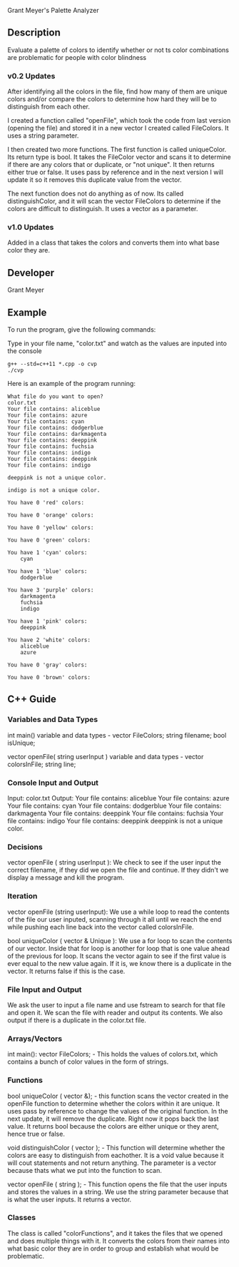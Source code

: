 Grant Meyer's Palette Analyzer

## Description

Evaluate a palette of colors to identify whether or not ts color combinations are problematic for people with color blindness

### v0.2 Updates

After identifying all the colors in the file, find how many of them are unique colors and/or compare the colors to determine how hard they will be to distinguish from each other.

I created a function called "openFile", which took the code from last version (opening the file) and stored it in a new vector I created called FileColors. It uses a string parameter.

I then created two more functions.
The first function is called uniqueColor. Its return type is bool. It takes the FileColor vector and scans it to determine if there are any colors that or duplicate, or "not unique". It then returns either true or false. It uses pass by reference and in the next version I will update it so it removes this duplicate value from the vector.

The next function does not do anything as of now. Its called distinguishColor, and it will scan the vector FileColors to determine if the colors are difficult to distinguish. It uses a vector as a parameter.


### v1.0 Updates

Added in a class that takes the colors and converts them into what base color they are. 


## Developer

Grant Meyer

## Example

To run the program, give the following commands:

Type in your file name, "color.txt" and watch as the values are inputed into the console

```
g++ --std=c++11 *.cpp -o cvp
./cvp
```

Here is an example of the program running:

```
What file do you want to open?
color.txt
Your file contains: aliceblue
Your file contains: azure
Your file contains: cyan
Your file contains: dodgerblue
Your file contains: darkmagenta
Your file contains: deeppink
Your file contains: fuchsia
Your file contains: indigo
Your file contains: deeppink
Your file contains: indigo

deeppink is not a unique color.

indigo is not a unique color.

You have 0 'red' colors:

You have 0 'orange' colors:

You have 0 'yellow' colors:

You have 0 'green' colors:

You have 1 'cyan' colors:
    cyan

You have 1 'blue' colors:
    dodgerblue

You have 3 'purple' colors:
    darkmagenta
    fuchsia
    indigo

You have 1 'pink' colors:
    deeppink

You have 2 'white' colors:
    aliceblue
    azure

You have 0 'gray' colors:

You have 0 'brown' colors:

```

## C++ Guide

### Variables and Data Types
int main() variable and data types -
vector <string> FileColors;
string filename;
bool isUnique;

vector <string> openFile( string userInput ) variable and data types -
vector <string> colorsInFile;
string line;

### Console Input and Output

Input: 
color.txt
Output: 
Your file contains: aliceblue
Your file contains: azure
Your file contains: cyan
Your file contains: dodgerblue
Your file contains: darkmagenta
Your file contains: deeppink
Your file contains: fuchsia
Your file contains: indigo
Your file contains: deeppink
deeppink is not a unique color.
 
### Decisions

vector <string> openFile ( string userInput ): We check to see if the user input the correct filename, if they did we open the file and continue. If they didn't we display a message and kill the program.

### Iteration

vector <string> openFile (string userInput): We use a while loop to read the contents of the file our user inputed, scanning through it all until we reach the end while pushing each line back into the vector called colorsInFile. 

bool uniqueColor ( vector <string> & Unique ): We use a for loop to scan the contents of our vector. Inside that for loop is another for loop that is one value ahead of the previous for loop. It scans the vector again to see if the first value is ever equal to the new value again. If it is, we know there is a duplicate in the vector. It returns false if this is the case.

### File Input and Output

We ask the user to input a file name and use fstream to search for that file and open it. We scan the file with reader and output its contents. We also output if there is a duplicate in the color.txt file.

### Arrays/Vectors

int main(): 
vector <string> FileColors; - This holds the values of colors.txt, which contains a bunch of color values in the form of strings.

### Functions

bool uniqueColor ( vector <string> &); - this function scans the vector created in the openFile function to determine whether the colors within it are unique. It uses pass by reference to change the values of the original function. In the next update, it will remove the duplicate. Right now it pops back the last value. It returns bool because the colors are either unique or they arent, hence true or false.

void distinguishColor ( vector <string> ); - This function will determine whether the colors are easy to distinguish from eachother. It is a void value because it will cout statements and not return anything. The parameter is a vector because thats what we put into the function to scan.

vector <string> openFile ( string ); - This function opens the file that the user inputs and stores the values in a string. We use the string parameter because that is what the user inputs. It returns a vector.

### Classes

The class is called "colorFunctions", and it takes the files that we opened and does multiple things with it. It converts the colors from their names into what basic color they are in order to group and establish what would be problematic.
